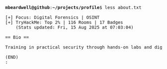 <pre>

<strong>mbeardwell@github</strong>:<strong>~/projects/profile</strong>$ less about.txt

[+] Focus: Digital Forensics | OSINT
[+] TryHackMe: Top 2% | 116 Rooms | 17 Badges
    (Stats updated: Fri, 15 Aug 2025 at 07:03:04)

== Bio ==

Training in practical security through hands-on labs and digital investigations.

(END)
:
</pre>
